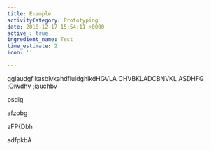 ```yaml
---
title: Example
activityCategory: Prototyping
date: 2018-12-17 15:54:11 +0000
active_: true
ingredient_name: Test
time_estimate: 2
icon: ''

---
```

gglaudgflkasblvkahdfluidghlkdHGVLA CHVBKLADCBNVKL ASDHFG ;Oiwdhv ;iauchbv 

psdig

afzobg 

aFP{Dbh 

adfpkbA